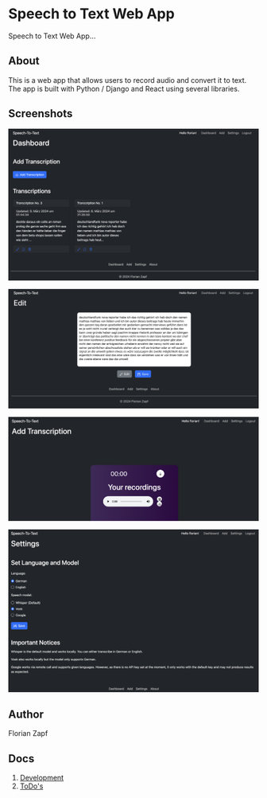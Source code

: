 # Speech to Text Web App

Speech to Text Web App...

## About

This is a web app that allows users to record audio and convert it to text. 
The app is built with Python / Django and React using several libraries.

## Screenshots

![Dashboard](./docs/image/dashboard.png)

![Dashboard](./docs/image/edit.png)

![Dashboard](./docs/image/add.png)

![Dashboard](./docs/image/settings.png)

## Author

Florian Zapf

## Docs

1. [Development](./docs/development.md)
2. [ToDo's](./docs/todo.md)

